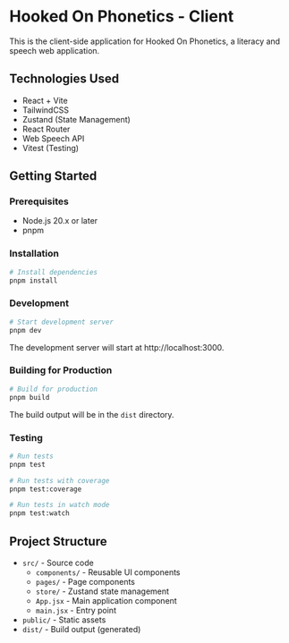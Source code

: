 # Hooked On Phonetics - Client

This is the client-side application for Hooked On Phonetics, a literacy and speech web application.

## Technologies Used

- React + Vite
- TailwindCSS
- Zustand (State Management)
- React Router
- Web Speech API
- Vitest (Testing)

## Getting Started

### Prerequisites

- Node.js 20.x or later
- pnpm

### Installation

```bash
# Install dependencies
pnpm install
```

### Development

```bash
# Start development server
pnpm dev
```

The development server will start at http://localhost:3000.

### Building for Production

```bash
# Build for production
pnpm build
```

The build output will be in the `dist` directory.

### Testing

```bash
# Run tests
pnpm test

# Run tests with coverage
pnpm test:coverage

# Run tests in watch mode
pnpm test:watch
```

## Project Structure

- `src/` - Source code
  - `components/` - Reusable UI components
  - `pages/` - Page components
  - `store/` - Zustand state management
  - `App.jsx` - Main application component
  - `main.jsx` - Entry point
- `public/` - Static assets
- `dist/` - Build output (generated)
